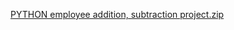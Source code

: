 [PYTHON employee addition, subtraction project.zip](https://github.com/Mirels/PYTHON-employee-addition-subtraction-project/files/8786708/PYTHON.employee.addition.subtraction.project.zip)
